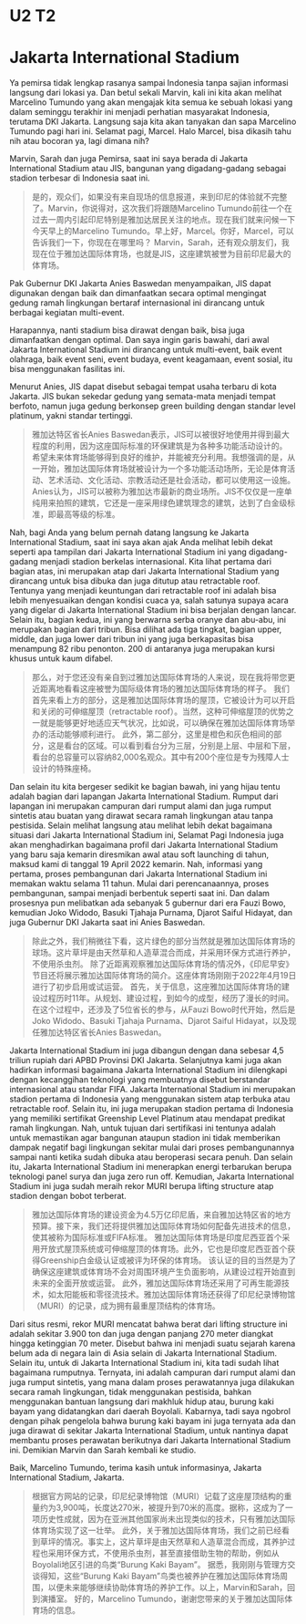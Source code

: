 # U2 T2

# Jakarta International Stadium

Ya pemirsa tidak lengkap rasanya sampai Indonesia tanpa sajian informasi langsung dari lokasi ya. Dan betul sekali Marvin, kali ini kita akan melihat Marcelino Tumundo yang akan mengajak kita semua ke sebuah lokasi yang dalam seminggu terakhir ini menjadi perhatian masyarakat Indonesia, terutama DKI Jakarta. Langsung saja kita akan tanyakan dan sapa Marcelino Tumundo pagi hari ini. Selamat pagi, Marcel. Halo Marcel, bisa dikasih tahu nih atau bocoran ya, lagi dimana nih?

Marvin, Sarah dan juga Pemirsa, saat ini saya berada di Jakarta International Stadium atau JIS, bangunan yang digadang-gadang sebagai stadion terbesar di Indonesia saat ini.

> 是的，观众们，如果没有来自现场的信息报道，来到印尼的体验就不完整了。Marvin，你说得对，这次我们将跟随Marcelino Tumundo前往一个在过去一周内引起印尼特别是雅加达居民关注的地点。现在我们就来问候一下今天早上的Marcelino Tumundo。早上好，Marcel。你好，Marcel，可以告诉我们一下，你现在在哪里吗？
> Marvin，Sarah，还有观众朋友们，我现在位于雅加达国际体育场，也就是JIS，这座建筑被誉为目前印尼最大的体育场。

Pak Gubernur DKI Jakarta Anies Baswedan menyampaikan, JIS dapat digunakan dengan baik dan dimanfaatkan secara optimal mengingat gedung ramah lingkungan bertaraf internasional ini dirancang untuk berbagai kegiatan multi-event.

Harapannya, nanti stadium bisa dirawat dengan baik, bisa juga dimanfaatkan dengan optimal. Dan saya ingin garis bawahi, dari awal Jakarta International Stadium ini dirancang untuk multi-event, baik event olahraga, baik event seni, event budaya, event keagamaan, event sosial, itu bisa menggunakan fasilitas ini.

Menurut Anies, JIS dapat disebut sebagai tempat usaha terbaru di kota Jakarta. JIS bukan sekedar gedung yang semata-mata menjadi tempat berfoto, namun juga gedung berkonsep green building dengan standar level platinum, yakni standar tertinggi.

> 雅加达特区省长Anies Baswedan表示，JIS可以被很好地使用并得到最大程度的利用，因为这座国际标准的环保建筑是为各种多功能活动设计的。
> 希望未来体育场能够得到良好的维护，并能被充分利用。我想强调的是，从一开始，雅加达国际体育场就被设计为一个多功能活动场所，无论是体育活动、艺术活动、文化活动、宗教活动还是社会活动，都可以使用这一设施。
> Anies认为，JIS可以被称为雅加达市最新的商业场所。JIS不仅仅是一座单纯用来拍照的建筑，它还是一座采用绿色建筑理念的建筑，达到了白金级标准，即最高等级的标准。

Nah, bagi Anda yang belum pernah datang langsung ke Jakarta International Stadium, saat ini saya akan ajak Anda melihat lebih dekat seperti apa tampilan dari Jakarta International Stadium ini yang digadang-gadang menjadi stadion berkelas internasional.
Kita lihat pertama dari bagian atas, ini merupakan atap dari Jakarta International Stadium yang dirancang untuk bisa dibuka dan juga ditutup atau retractable roof. Tentunya yang menjadi keuntungan dari retractable roof ini adalah bisa lebih menyesuaikan dengan kondisi cuaca ya, salah satunya supaya acara yang digelar di Jakarta International Stadium ini bisa berjalan dengan lancar.
Selain itu, bagian kedua, ini yang berwarna serba oranye dan abu-abu, ini merupakan bagian dari tribun. Bisa dilihat ada tiga tingkat, bagian upper, middle, dan juga lower dari tribun ini yang juga berkapasitas bisa menampung 82 ribu penonton. 200 di antaranya juga merupakan kursi khusus untuk kaum difabel.

> 那么，对于您还没有亲自到过雅加达国际体育场的人来说，现在我将带您更近距离地看看这座被誉为国际级体育场的雅加达国际体育场的样子。
> 我们首先来看上方的部分，这是雅加达国际体育场的屋顶，它被设计为可以开启和关闭的可伸缩屋顶（retractable roof）。当然，这种可伸缩屋顶的优势之一就是能够更好地适应天气状况，比如说，可以确保在雅加达国际体育场举办的活动能够顺利进行。
> 此外，第二部分，这里是橙色和灰色相间的部分，这是看台的区域。可以看到看台分为三层，分别是上层、中层和下层，看台的总容量可以容纳82,000名观众。其中有200个座位是专为残障人士设计的特殊座椅。

Dan selain itu kita bergeser sedikit ke bagian bawah, ini yang hijau tentu adalah bagian dari lapangan Jakarta International Stadium. Rumput dari lapangan ini merupakan campuran dari rumput alami dan juga rumput sintetis atau buatan yang dirawat secara ramah lingkungan atau tanpa pestisida.
Selain melihat langsung atau melihat lebih dekat bagaimana situasi dari Jakarta International Stadium ini, Selamat Pagi Indonesia juga akan menghadirkan bagaimana profil dari Jakarta International Stadium yang baru saja kemarin diresmikan awal atau soft launching di tahun, maksud kami di tanggal 19 April 2022 kemarin.
Nah, informasi yang pertama, proses pembangunan dari Jakarta International Stadium ini memakan waktu selama 11 tahun. Mulai dari perencanaannya, proses pembangunan, sampai menjadi berbentuk seperti saat ini.
Dan dalam prosesnya pun melibatkan ada sebanyak 5 gubernur dari era Fauzi Bowo, kemudian Joko Widodo, Basuki Tjahaja Purnama, Djarot Saiful Hidayat, dan juga Gubernur DKI Jakarta saat ini Anies Baswedan.

> 除此之外，我们稍微往下看，这片绿色的部分当然就是雅加达国际体育场的球场。这片草坪是由天然草和人造草混合而成，并采用环保方式进行养护，不使用杀虫剂。
> 除了近距离观察雅加达国际体育场的情况外，《印尼早安》节目还将展示雅加达国际体育场的简介。这座体育场刚刚于2022年4月19日进行了初步启用或试运营。
> 首先，关于信息，这座雅加达国际体育场的建设过程历时11年。从规划、建设过程，到如今的成型，经历了漫长的时间。
> 在这个过程中，还涉及了5位省长的参与，从Fauzi Bowo时代开始，然后是Joko Widodo、Basuki Tjahaja Purnama、Djarot Saiful Hidayat，以及现任雅加达特区省长Anies Baswedan。

Jakarta International Stadium ini juga dibangun dengan dana sebesar 4,5 triliun rupiah dari APBD Provinsi DKI Jakarta. Selanjutnya kami juga akan hadirkan informasi bagaimana Jakarta International Stadium ini dilengkapi dengan kecanggihan teknologi yang membuatnya disebut berstandar internasional atau standar FIFA.
Jakarta International Stadium ini merupakan stadion pertama di Indonesia yang menggunakan sistem atap terbuka atau retractable roof. Selain itu, ini juga merupakan stadion pertama di Indonesia yang memiliki sertifikat Greenship Level Platinum atau mendapat predikat ramah lingkungan.
Nah, untuk tujuan dari sertifikasi ini tentunya adalah untuk memastikan agar bangunan ataupun stadion ini tidak memberikan dampak negatif bagi lingkungan sekitar mulai dari proses pembangunannya sampai nanti ketika sudah dibuka atau beroperasi secara penuh.
Dan selain itu, Jakarta International Stadium ini menerapkan energi terbarukan berupa teknologi panel surya dan juga zero run off. Kemudian, Jakarta International Stadium ini juga sudah meraih rekor MURI berupa lifting structure atap stadion dengan bobot terberat.

> 雅加达国际体育场的建设资金为4.5万亿印尼盾，来自雅加达特区省的地方预算。接下来，我们还将提供雅加达国际体育场如何配备先进技术的信息，使其被称为国际标准或FIFA标准。
> 雅加达国际体育场是印度尼西亚首个采用开放式屋顶系统或可伸缩屋顶的体育场。此外，它也是印度尼西亚首个获得Greenship白金级认证或被评为环保的体育场。
> 该认证的目的当然是为了确保这座建筑或体育场不会对周围环境产生负面影响，从建设过程开始直到未来的全面开放或运营。
> 此外，雅加达国际体育场还采用了可再生能源技术，如太阳能板和零径流技术。雅加达国际体育场还获得了印尼纪录博物馆（MURI）的记录，成为拥有最重屋顶结构的体育场。

Dari situs resmi, rekor MURI mencatat bahwa berat dari lifting structure ini adalah sekitar 3.900 ton dan juga dengan panjang 270 meter diangkat hingga ketinggian 70 meter. Disebut bahwa ini menjadi suatu sejarah karena belum ada di negara lain di Asia selain di Jakarta International Stadium.
Selain itu, untuk di Jakarta International Stadium ini, kita tadi sudah lihat bagaimana rumputnya. Ternyata, ini adalah campuran dari rumput alami dan juga rumput sintetis, yang mana dalam proses perawatannya juga dilakukan secara ramah lingkungan, tidak menggunakan pestisida, bahkan menggunakan bantuan langsung dari makhluk hidup atau, burung kaki bayam yang didatangkan dari daerah Boyolali.
Kabarnya, tadi saya ngobrol dengan pihak pengelola bahwa burung kaki bayam ini juga ternyata ada dan juga dirawat di sekitar Jakarta International Stadium, untuk nantinya dapat membantu proses perawatan berikutnya dari Jakarta International Stadium ini. Demikian Marvin dan Sarah kembali ke studio.

Baik, Marcelino Tumundo, terima kasih untuk informasinya, Jakarta International Stadium, Jakarta.

> 根据官方网站的记录，印尼纪录博物馆（MURI）记载了这座屋顶结构的重量约为3,900吨，长度达270米，被提升到70米的高度。据称，这成为了一项历史性成就，因为在亚洲其他国家尚未出现类似的技术，只有雅加达国际体育场实现了这一壮举。
> 此外，关于雅加达国际体育场，我们之前已经看到草坪的情况。事实上，这片草坪是由天然草和人造草混合而成，其养护过程也采用环保方式，不使用杀虫剂，甚至直接借助生物的帮助，例如从Boyolali地区引进的鸟类“Burung Kaki Bayam”。
> 据悉，我刚刚与管理方交谈得知，这些“Burung Kaki Bayam”鸟类也被养护在雅加达国际体育场周围，以便未来能够继续协助体育场的养护工作。以上，Marvin和Sarah，回到演播室。
> 好的，Marcelino Tumundo，谢谢您带来的关于雅加达国际体育场的信息。
